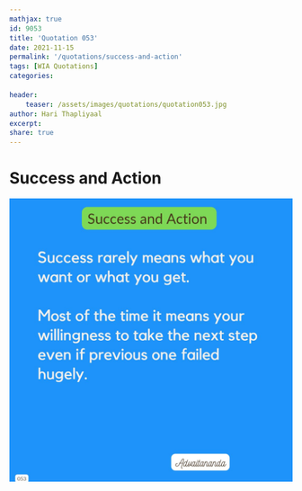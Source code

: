 ```yaml
---
mathjax: true
id: 9053
title: 'Quotation 053'
date: 2021-11-15
permalink: '/quotations/success-and-action'
tags: [WIA Quotations] 
categories: 

header:
    teaser: /assets/images/quotations/quotation053.jpg
author: Hari Thapliyaal 
excerpt:
share: true 
---
```


# Success and Action

![Success and Action](/assets/images/quotations/quotation053.jpg)
